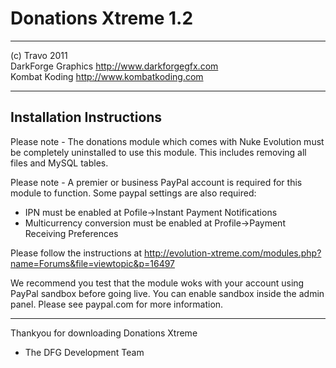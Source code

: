 # Donations Xtreme 1.2

---

(c) Travo 2011  
DarkForge Graphics http://www.darkforgegfx.com  
Kombat Koding http://www.kombatkoding.com  

___

## Installation Instructions

Please note - The donations module which comes
with Nuke Evolution must be completely uninstalled
to use this module. This includes removing all files
and MySQL tables.

Please note - A premier or business PayPal account is
required for this module to function. Some paypal
settings are also required:
*	IPN must be enabled at
	Pofile->Instant Payment Notifications
*	Multicurrency conversion must be enabled at
	Profile->Payment Receiving Preferences



Please follow the instructions at http://evolution-xtreme.com/modules.php?name=Forums&file=viewtopic&p=16497

We recommend you test that the module woks with your
account using PayPal sandbox before going live. You
can enable sandbox inside the admin panel. Please
see paypal.com for more information.

---

Thankyou for downloading Donations Xtreme
 - The DFG Development Team